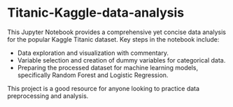 # Titanic-Kaggle-data-analysis
This Jupyter Notebook provides a comprehensive yet concise data analysis for the popular Kaggle Titanic dataset. Key steps in the notebook include:
  * Data exploration and visualization with commentary.
  * Variable selection and creation of dummy variables for categorical data.
  * Preparing the processed dataset for machine learning models, specifically Random Forest and Logistic Regression.

This project is a good resource for anyone looking to practice data preprocessing and analysis.
